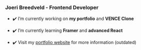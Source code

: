 ### Joeri Breedveld - Frontend Developer

- ✔️ I’m currently working on **my portfolio** and **VENCE Clone**

- ✔️ I’m currently learning **Framer** and **advanced React**

- ✔️ Visit my [portfolio website](https://joeribreedveld.com/) for more information (outdated)
